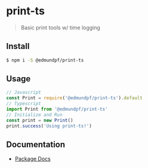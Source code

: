 # print-ts
> Basic print tools w/ time logging

## Install
``` bash
$ npm i -S @edmundpf/print-ts
```

## Usage
``` javascript
// Javascript
const Print = require('@edmundpf/print-ts').default
// Typescript
import Print from '@edmundpf/print-ts'
// Initialize and Run
const print = new Print()
print.success('Using print-ts!')
```

## Documentation
* [Package Docs](docs/globals.md)
